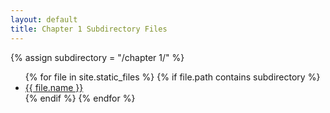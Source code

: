 ```yaml
---
layout: default
title: Chapter 1 Subdirectory Files
---
```

{% assign subdirectory = "/chapter 1/" %}
<ul>
{% for file in site.static_files %}
  {% if file.path contains subdirectory %}
    <li><a href="{{ site.baseurl }}{{ file.path }}">{{ file.name }}</a></li>
  {% endif %}
{% endfor %}
</ul>
